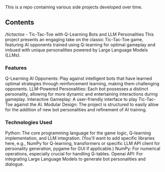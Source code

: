
This is a repo containing various side projects developed over time.

## Contents
  */tictactoe*  - 
    Tic-Tac-Toe with Q-Learning Bots and LLM Personalities
    This project presents an engaging take on the classic Tic-Tac-Toe game, featuring AI opponents trained using Q-learning for optimal gameplay and imbued with unique personalities powered by   Large Language Models (LLMs).

  ### Features
  Q-Learning AI Opponents: Play against intelligent bots that have learned optimal strategies through reinforcement learning, making them challenging opponents.
  LLM-Powered Personalities: Each bot possesses a distinct personality, allowing for more dynamic and entertaining interactions during gameplay.
  Interactive Gameplay: A user-friendly interface to play Tic-Tac-Toe against the AI.
  Modular Design: The project is structured to easily allow for the addition of new bot personalities and refinement of AI training.
  
  ### Technologies Used
  Python: The core programming language for the game logic, Q-learning implementation, and LLM integration.
  (You'll want to add specific libraries here, e.g., NumPy for Q-learning, transformers or specific LLM API client for personality generation, pygame for GUI if applicable.)
  NumPy: For numerical operations, especially crucial for handling Q-tables.
  Openai API: For integrating Large Language Models to generate bot personalities and dialogue.
